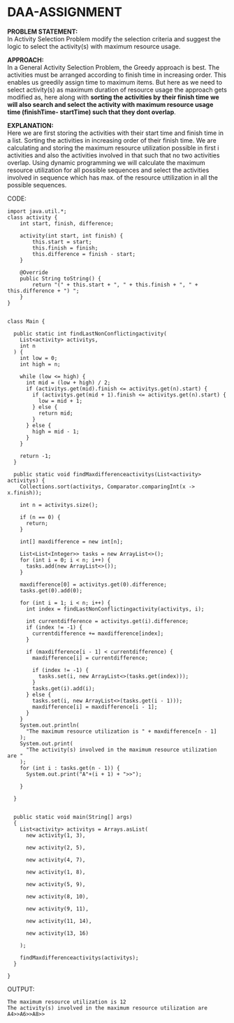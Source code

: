 # DAA-ASSIGNMENT

**PROBLEM STATEMENT:**  
In Activity Selection Problem modify the selection criteria and suggest the logic to select the activity(s) with maximum resource usage.


**APPROACH:**  
In a General Activity Selection Problem, the Greedy approach is best. The activities must be arranged according to finish time in increasing order. This enables us greedily assign time to maximum items. But here as we need to select activity(s) as maximum duration of resource usage the approach gets modified as, here along with **sorting the activities by their finish time we will also search and select the activity with maximum resource usage time (finishTime- startTime) such that they dont overlap**.


**EXPLANATION:**    
Here we are first storing the activities with their start time and finish time in a list. Sorting the activities in increasing order of their finish time. We are calculating and storing the maximum resource utilization possible in first i activities and also the activities involved in that such that no two activities overlap.  Using dynamic programming we will calculate the maximum resource utilization for all possible sequences and select the activities involved in sequence which has max. of the resource uttilization in all the possible sequences.


CODE:
```
import java.util.*;
class activity {
    int start, finish, difference;

    activity(int start, int finish) {
        this.start = start;
        this.finish = finish;
        this.difference = finish - start;
    }

    @Override
    public String toString() {
        return "(" + this.start + ", " + this.finish + ", " + this.difference + ") ";
    }
}


class Main {

  public static int findLastNonConflictingactivity(
    List<activity> activitys,
    int n
  ) {
    int low = 0;
    int high = n;

    while (low <= high) {
      int mid = (low + high) / 2;
      if (activitys.get(mid).finish <= activitys.get(n).start) {
        if (activitys.get(mid + 1).finish <= activitys.get(n).start) {
          low = mid + 1;
        } else {
          return mid;
        }
      } else {
        high = mid - 1;
      }
    }

    return -1;
  }

  public static void findMaxdifferenceactivitys(List<activity> activitys) {
    Collections.sort(activitys, Comparator.comparingInt(x -> x.finish));

    int n = activitys.size();

    if (n == 0) {
      return;
    }

    int[] maxdifference = new int[n];

    List<List<Integer>> tasks = new ArrayList<>();
    for (int i = 0; i < n; i++) {
      tasks.add(new ArrayList<>());
    }

    maxdifference[0] = activitys.get(0).difference;
    tasks.get(0).add(0);

    for (int i = 1; i < n; i++) {
      int index = findLastNonConflictingactivity(activitys, i);

      int currentdifference = activitys.get(i).difference;
      if (index != -1) {
        currentdifference += maxdifference[index];
      }

      if (maxdifference[i - 1] < currentdifference) {
        maxdifference[i] = currentdifference;

        if (index != -1) {
          tasks.set(i, new ArrayList<>(tasks.get(index)));
        }
        tasks.get(i).add(i);
      } else {
        tasks.set(i, new ArrayList<>(tasks.get(i - 1)));
        maxdifference[i] = maxdifference[i - 1];
      }
    }
    System.out.println(
      "The maximum resource utilization is " + maxdifference[n - 1]
    );
    System.out.print(
      "The activity(s) involved in the maximum resource utilization are "
    );
    for (int i : tasks.get(n - 1)) {
      System.out.print("A"+(i + 1) + ">>");
      
    }
    
  }


  public static void main(String[] args)
  {
    List<activity> activitys = Arrays.asList(
      new activity(1, 3),
      
      new activity(2, 5),
      
      new activity(4, 7),
      
      new activity(1, 8),
      
      new activity(5, 9),
      
      new activity(8, 10),
      
      new activity(9, 11),
      
      new activity(11, 14),
      
      new activity(13, 16)
      
    );

    findMaxdifferenceactivitys(activitys);
  }
 
}
```

OUTPUT:
```
The maximum resource utilization is 12
The activity(s) involved in the maximum resource utilization are A4>>A6>>A8>>
```
